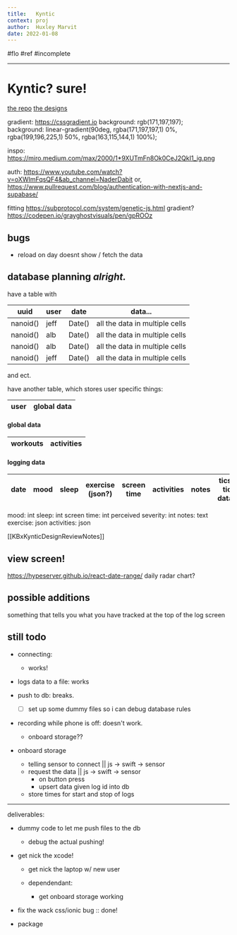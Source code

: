 ```yaml
---
title:   Kyntic
context: proj
author:  Huxley Marvit
date: 2022-01-08
---
```


#flo #ref #incomplete

***

# Kyntic? sure!

[the repo](https://github.com/TheEnquirer/kyntic)
[the designs](https://www.figma.com/file/i2i4nugfhshJLqCwftb4wf/kyntic?node-id=0%3A1)

gradient:
https://cssgradient.io
background: rgb(171,197,197);  
background: linear-gradient(90deg, rgba(171,197,197,1) 0%, rgba(199,196,225,1) 50%, rgba(163,115,144,1) 100%);

inspo: https://miro.medium.com/max/2000/1*9XUTmFn8Ok0CeJ2QkI1_ig.png

auth: https://www.youtube.com/watch?v=oXWImFqsQF4&ab_channel=NaderDabit
or, https://www.pullrequest.com/blog/authentication-with-nextjs-and-supabase/

fitting https://subprotocol.com/system/genetic-js.html
gradient? https://codepen.io/grayghostvisuals/pen/gpROOz

## bugs
- reload on day doesnt show / fetch the data

## database planning *alright.*


have a table with

| uuid     | user | date   | data...                        |
| -------- | ---- | ------ | ------------------------------ |
| nanoid() | jeff | Date() | all the data in multiple cells |
| nanoid() | alb | Date() | all the data in multiple cells |
| nanoid() | alb | Date() | all the data in multiple cells |
| nanoid() | jeff | Date() | all the data in multiple cells |
and ect.

have another table, which stores user specific things:

| user | global data |
| ---- | ----------- |

#### global data
| workouts | activities |
| -------- | ---------- |

#### logging data
| date | mood | sleep | exercise (json?) | screen time | activities | notes | tics? tic data? | perceived severity? |
| ---- | ---- | ----- | ---------------- | ----------- | ---------- | ----- | --------------- | ------------------- |

mood: int
sleep: int
screen time: int
perceived severity: int
notes: text
exercise: json
activities: json

[[KBxKynticDesignReviewNotes]]


##  view screen!

https://hypeserver.github.io/react-date-range/
daily radar chart?

## possible additions
something that tells you what you have tracked at the top of the log screen



## still todo
- connecting: 
	- works!
- logs data to a file: works
- push to db: breaks.
	- [ ] set up some dummy files so i can debug database rules

- recording while phone is off: doesn't work.
	- onboard storage??


- onboard storage
	- telling sensor to connect || js → swift → sensor
	- request the data               || js → swift → sensor
		- on button press
		- upsert data given log id into db
	- store times for start and stop of logs


***
deliverables: 

- dummy code to let me push files to the db 
	- debug the actual pushing!
	
- get nick the xcode!
	- get nick the laptop w/ new user

	- dependendant:
		- get onboard storage working

- fix the wack css/ionic bug :: done!
- package














